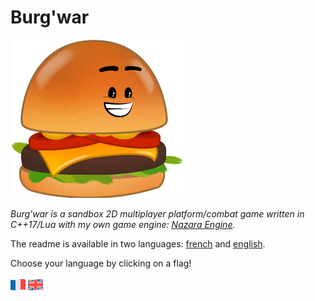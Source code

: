 # Burg'war

![Iconic Burgwar burger](.github/images/burger.png)

*Burg'war is a sandbox 2D multiplayer platform/combat game written in C++17/Lua with my own game engine: [Nazara Engine](https://github.com/DigitalPulseSoftware/NazaraEngine).*

The readme is available in two languages: [french](README_fr.md) and [english](README_en.md).

Choose your language by clicking on a flag!

[![France flag](.github/images/franceflag.png)](README_fr.md)
[![GB flag](.github/images/greatbritainflag.png)](README_en.md)
